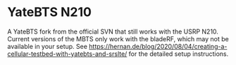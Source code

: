 # YateBTS N210

A YateBTS fork from the official SVN that still works with the USRP N210. Current versions of the MBTS only work with the bladeRF, which may not be available in your setup.
See https://hernan.de/blog/2020/08/04/creating-a-cellular-testbed-with-yatebts-and-srslte/ for the detailed setup instructions.
